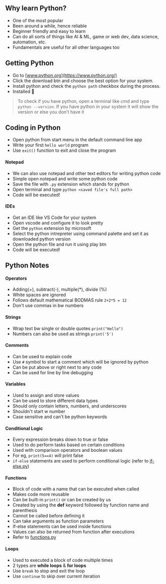 ## Why learn Python?

- One of the most popular
- Been around a while, hence reliable
- Beginner friendly and easy to learn
- Can do all sorts of things like AI & ML, game or web dev, data science, automation, etc.
- Fundamentals are useful for all other languages too

## Getting Python

- Go to [www.python.org](https://www.python.org/)
- Click the download btn and choose the best option for your system.
- Install python and check the `python path` checkbox during the process.
- Installed 🚀

> To check if you have python, open a terminal like cmd and type `python --version`. If you have python in your system it will show the version or else you don't have it

## Coding in Python

- Open python from start menu in the default command line app
- Write your first `hello world` program
- Use `exit()` function to exit and close the program

#### Notepad

- We can also use notepad and other text editors for writing python code
- Simple open notepad and write some python code
- Save the file with `.py` extension which stands for python
- Open terminal and type `python <saved file's full path>`
- Code will be executed!

#### IDEs

- Get an IDE like VS Code for your system
- Open vscode and configure it to look pretty
- Get the `python` extension by microsoft
- Select the python intrepreter using command palette and set it as downloaded python version
- Open the python file and run it using play btn
- Code will be executed!

## Python Notes

#### Operators

- Adding(+), subtract(-), multiple(\*), divide (%)
- White spaces are ignored
- Follows default mathematical BODMAS rule `2+2*5 = 12`
- Don't use commas in bw numbers

#### Strings

- Wrap text bw single or double quotes `print("Hello")`
- Numbers can also be used as strings `print('5')`

#### Comments

- Can be used to explain code
- Use `#` symbol to start a comment which will be ignored by python
- Can be put above or right next to any code
- Can be used for line by line debugging

#### Variables

- Used to assign and store values
- Can be used to store different data types
- Should only contain letters, numbers, and underscores
- Shouldn't start w number
- Case sensitive and can't be python keywords

#### Conditional Logic

- Every expression breaks down to true or false
- Used to do perform tasks based on certain conditions
- Used with comparison operators and boolean values
- For eg, `print(5==4)` will print false
- `if-else` statements are used to perform conditional logic (refer to [if-else.py](./if-else.py))

#### Functions

- Block of code with a name that can be executed when called
- Makes code more reusable
- Can be built-in `print()` or can be created by us
- Created by using the **def** keyword followed by function name and parenthesis
- Cannot be called before defining it
- Can take arguments as function parameters
- If-else statements can be used inside functions
- Values can also be returned from function after executions
- Refer to [functions.py](./functions.py)

#### Loops

- Used to executed a block of code multiple times
- 2 types are **while loops** & **for loops**
- Use `break` to stop and exit the loop
- Use `continue` to skip over current iteration
